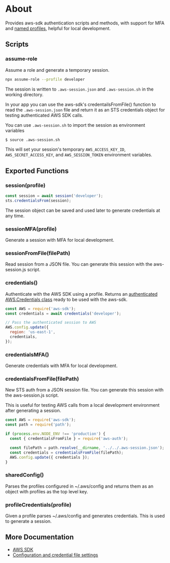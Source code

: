 # About

Provides aws-sdk authentication scripts and methods, with support for MFA and [named profiles](https://docs.aws.amazon.com/cli/latest/userguide/cli-configure-profiles.html), helpful for local development.

## Scripts

### assume-role

Assume a role and generate a temporary session.

```bash
npx assume-role --profile developer
```

The session is written to `.aws-session.json` and `.aws-session.sh` in the working directory.

In your app you can use the aws-sdk's credentailsFromFile() function to read the `.aws-session.json` file and return it as an STS credentials object for testing authenticated AWS SDK calls.

You can use `.aws-session.sh` to import the session as environment variables

```bash
$ source .aws-session.sh
```

This will set your session's temporary `AWS_ACCESS_KEY_ID`, `AWS_SECRET_ACCESS_KEY`, and `AWS_SESSION_TOKEN` environment variables.

## Exported Functions

### session(profile)

```js
const session = await session('developer');
sts.credentialsFrom(session);
```
The session object can be saved and used later to generate credentials at any time.

### sessionMFA(profile)

Generate a session with MFA for local development.

### sessionFromFile(filePath)

Read session from a JSON file. You can generate this session with the aws-session.js script.

### credentials()

Authenticate with the AWS SDK using a profile. Returns an [authenticated AWS.Credentials class](https://docs.aws.amazon.com/AWSJavaScriptSDK/latest/AWS/Credentials.html) ready to be used with the aws-sdk.

```js
const AWS = require('aws-sdk');
const credentials = await credentials('developer');

// Pass the authenticated session to AWS
AWS.config.update({
  region: 'us-east-1',
  credentials,
});
```

### credentialsMFA()

Generate credentials with MFA for local development.

### credentialsFromFile(filePath)

New STS auth from a JSON session file. You can generate this session with the aws-session.js script.

This is useful for testing AWS calls from a local development environment after generating a session.

```javascript
const AWS = require('aws-sdk');
const path = require('path');

if (process.env.NODE_ENV !== 'production') {
  const { credentialsFromFile } = require('aws-auth');

  const filePath = path.resolve(__dirname, '../../.aws-session.json');
  const credentials = credentialsFromFile(filePath);
  AWS.config.update({ credentials });
}
```

### sharedConfig()

Parses the profiles configured in ~/.aws/config and returns them as an object with profiles as the top level key.

### profileCredentials(profile)

Given a profile parses ~/.aws/config and generates credentials. This is used to generate a session.

## More Documentation

- [AWS SDK](https://docs.aws.amazon.com/AWSJavaScriptSDK/latest/)
- [Configuration and credential file settings](https://docs.aws.amazon.com/cli/latest/userguide/cli-configure-files.html)
